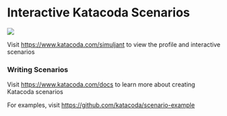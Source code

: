 # Interactive Katacoda Scenarios

[![](http://shields.katacoda.com/katacoda/simuljant/count.svg)](https://www.katacoda.com/simuljant "Get your profile on Katacoda.com")

Visit https://www.katacoda.com/simuljant to view the profile and interactive scenarios

### Writing Scenarios
Visit https://www.katacoda.com/docs to learn more about creating Katacoda scenarios

For examples, visit https://github.com/katacoda/scenario-example
